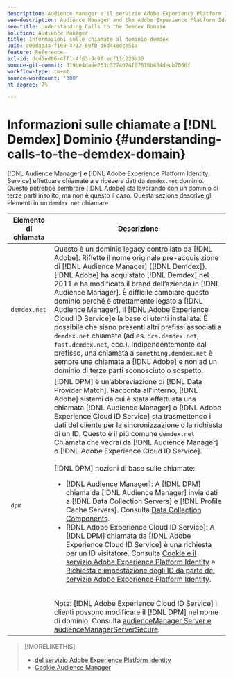 ```yaml
---
description: Audience Manager e il servizio Adobe Experience Platform Identity effettuano chiamate a e ricevono dati dal dominio demdex.net. Questo potrebbe sembrare che Adobe stia lavorando con un dominio di terze parti insolito, ma non è questo il caso. Questa sezione descrive gli elementi in una chiamata demdex.net.
seo-description: Audience Manager and the Adobe Experience Platform Identity Service make calls to and receive data from the demdex.net domain. This may seem like Adobe is working with an unusual third-party domain, but this is not the case. This section describes the elements in a demdex.net call.
seo-title: Understanding Calls to the Demdex Domain
solution: Audience Manager
title: Informazioni sulle chiamate al dominio demdex
uuid: c06dae3a-f169-4712-80fb-d6d448dce51a
feature: Reference
exl-id: dcd5ed86-4ff1-4f63-9c9f-edf11c229a30
source-git-commit: 319be4dade263c5274624f07616b404decb7066f
workflow-type: tm+mt
source-wordcount: '308'
ht-degree: 7%

---
```


# Informazioni sulle chiamate a [!DNL Demdex] Dominio {#understanding-calls-to-the-demdex-domain}

[!DNL Audience Manager] e [!DNL Adobe Experience Platform Identity Service] effettuare chiamate a e ricevere dati da `demdex.net` dominio. Questo potrebbe sembrare [!DNL Adobe] sta lavorando con un dominio di terze parti insolito, ma non è questo il caso. Questa sezione descrive gli elementi in un `demdex.net` chiamare.

| Elemento di chiamata | Descrizione |
|---|---|
| `demdex.net` | Questo è un dominio legacy controllato da [!DNL Adobe]. Riflette il nome originale pre-acquisizione di [!DNL Audience Manager] ([!DNL Demdex]). [!DNL Adobe] ha acquistato [!DNL Demdex] nel 2011 e ha modificato il brand dell’azienda in [!DNL Audience Manager]. È difficile cambiare questo dominio perché è strettamente legato a [!DNL Audience Manager], il [!DNL Adobe Experience Cloud ID Service]e la base di utenti installata. È possibile che siano presenti altri prefissi associati a `demdex.net` chiamate (ad es. `dcs.demdex.net`, `fast.demdex.net`, ecc.). Indipendentemente dal prefisso, una chiamata a `something.demdex.net` è sempre una chiamata a [!DNL Adobe] e non ad un dominio di terze parti sconosciuto o sospetto. |
| `dpm` | [!DNL DPM] è un’abbreviazione di [!DNL Data Provider Match]. Racconta all&#39;interno, [!DNL Adobe] sistemi da cui è stata effettuata una chiamata [!DNL Audience Manager] o [!DNL Adobe Experience Cloud ID Service] sta trasmettendo i dati del cliente per la sincronizzazione o la richiesta di un ID. Questo è il più comune `demdex.net` Chiamata che vedrai da [!DNL Audience Manager] o [!DNL Adobe Experience Cloud ID Service]. <br><br>[!DNL DPM] nozioni di base sulle chiamate: <ul><li>[!DNL Audience Manager]: A [!DNL DPM] chiama da [!DNL Audience Manager] invia dati a [!DNL Data Collection Servers] e [!DNL Profile Cache Servers]. Consulta [Data Collection Components](../reference/system-components/components-data-collection.md).</li><li>[!DNL Adobe Experience Cloud ID Service]: A [!DNL DPM] chiamata da [!DNL Adobe Experience Cloud ID Service] è una richiesta per un ID visitatore. Consulta [Cookie e il servizio Adobe Experience Platform Identity](https://experienceleague.adobe.com/docs/id-service/using/intro/cookies.html) e [Richiesta e impostazione degli ID da parte del servizio Adobe Experience Platform Identity](https://experienceleague.adobe.com/docs/id-service/using/intro/id-request.html).</li></ul><br>Nota: [!DNL Adobe Experience Cloud ID Service] i clienti possono modificare il [!DNL DPM] nel nome di dominio. Consulta [audienceManager Server e audienceManagerServerSecure](https://experienceleague.adobe.com/docs/id-service/using/id-service-api/configurations/subdomain-config.html). |

>[!MORELIKETHIS]
>
>* [ del servizio Adobe Experience Platform Identity](https://experienceleague.adobe.com/docs/id-service/using/home.html)
>* [Cookie Audience Manager](https://experienceleague.adobe.com/docs/core-services/interface/ec-cookies/cookies-am.html)

